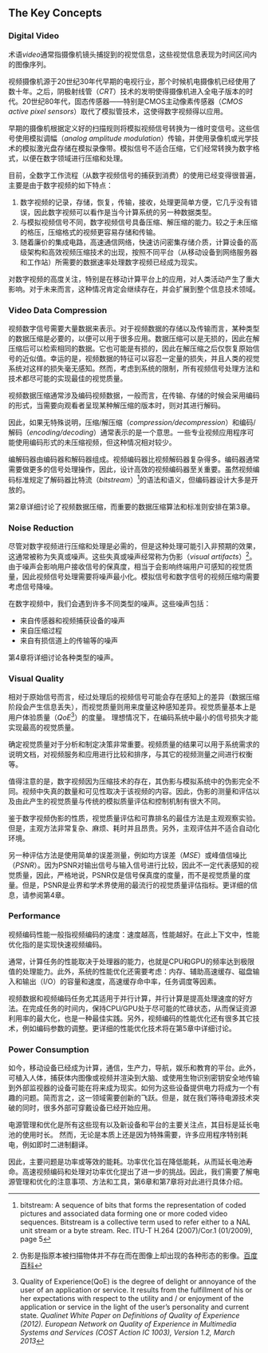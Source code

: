 ## The Key Concepts
### Digital Video
术语*video*通常指摄像机镜头捕捉到的视觉信息，这些视觉信息表现为时间区间内的图像序列。

视频摄像机源于20世纪30年代早期的电视行业，那个时候机电摄像机已经使用了数十年。之后，阴极射线管（*CRT*）技术的发明使得摄像机进入全电子版本的时代。20世纪80年代，固态传感器——特别是CMOS主动像素传感器（*CMOS active pixel sensors*）取代了模拟管技术，这使得数字视频得以应用。

早期的摄像机根据定义好的扫描规则将模拟视频信号转换为一维时变信号。这些信号使用模拟调幅（*analog amplitude modulation*）传输，并使用录像机或光学技术的模拟激光盘存储在模拟录像带。模拟信号不适合压缩，它们经常转换为数字格式，以便在数字领域进行压缩和处理。

目前，全数字工作流程（从数字视频信号的捕获到消费）的使用已经变得很普遍，主要是由于数字视频的如下特点：
1. 数字视频的记录，存储，恢复，传输，接收，处理更简单方便，它几乎没有错误，因此数字视频可以看作是当今计算系统的另一种数据类型。
2. 与模拟视频信号不同，数字视频信号具备压缩、解压缩的能力。较之于未压缩的格压，压缩格式的视频更容易存储和传输。
3. 随着廉价的集成电路，高速通信网络，快速访问密集存储介质，计算设备的高级架构和高效视频压缩技术的出现，按照不同平台（从移动设备到网络服务器和工作站）所需要的数据速率处理数字视频已经成为现实。

对数字视频的高度关注，特别是在移动计算平台上的应用，对人类活动产生了重大影响。对于未来而言，这种情况肯定会继续存在，并会扩展到整个信息技术领域。

### Video Data Compression
视频数字信号需要大量数据来表示。对于视频数据的存储以及传输而言，某种类型的数据压缩是必要的，以便可以用于很多应用。数据压缩可以是无损的，因此在解压缩后可以检索相同的数据。它也可能是有损的，因此在解压缩之后仅恢复原始信号的近似值。幸运的是，视频数据的特征可以容忍一定量的损失，并且人类的视觉系统对这样的损失毫无感知。然而，考虑到系统的限制，所有视频信号处理方法和技术都尽可能的实现最佳的视觉质量。

视频数据压缩通常涉及编码视频数据，一般而言，在传输、存储的时候会采用编码的形式，当需要向观看者呈现某种解压缩的版本时，则对其进行解码。

因此，如果无特殊说明，压缩/解压缩（*compression/decompression*）和编码/解码（*encoding/decoding*）通常表示的是一个意思。一些专业视频应用程序可能使用编码形式的未压缩视频，但这种情况相对较少。

编解码器由编码器和解码器组成。视频编码器比视频解码器复杂得多。编码器通常需要做更多的信号处理操作，因此，设计高效的视频编码器至关重要。虽然视频编码标准规定了解码器比特流（*bitstream*）[^1]的语法和语义，但编码器设计大多是开放的。

第2章详细讨论了视频数据压缩，而重要的数据压缩算法和标准则安排在第3章。

### Noise Reduction
尽管对数字视频进行压缩和处理是必需的，但是这种处理可能引入非预期的效果，这通常被称为失真或噪声。这些失真或噪声经常称为伪影（*visual artifacts*）[^2]。由于噪声会影响用户接收信号的保真度，相当于会影响终端用户可感知的视觉质量，因此视频信号处理需要将噪声最小化。模拟信号和数字信号的视频压缩均需要考虑信号降噪。

在数字视频中，我们会遇到许多不同类型的噪声。这些噪声包括：
* 来自传感器和视频捕获设备的噪声
* 来自压缩过程
* 来自有损信道上的传输等的噪声

第4章将详细讨论各种类型的噪声。

### Visual Quality
相对于原始信号而言，经过处理后的视频信号可能会存在感知上的差异（数据压缩阶段会产生信息丢失），而视觉质量则用来度量这种感知差异。视觉质量基本上是用户体验质量（*QoE*[^3]）的度量。 理想情况下，在编码系统中最小的信号损失才能实现最高的视觉质量。

确定视觉质量对于分析和制定决策非常重要。视频质量的结果可以用于系统需求的说明文档，对视频服务和应用进行比较和排序，与其它的视频测量之间进行权衡等。

值得注意的是，数字视频因为压缩技术的存在，其伪影与模拟系统中的伪影完全不同。视频中失真的数量和可见性取决于该视频的内容。因此，伪影的测量和评估以及由此产生的视觉质量与传统的模拟质量评估和控制机制有很大不同。

鉴于数字视频伪影的性质，视觉质量评估和可靠排名的最佳方法是主观观察实验。但是，主观方法非常复杂、麻烦、耗时并且昂贵。另外，主观评估并不适合自动化环境。

另一种评估方法是使用简单的误差测量，例如均方误差（*MSE*）或峰值信噪比（*PSNR*）。因为PSNR对输出信号与输入信号进行比较，因此不一定代表感知的视觉质量，因此，严格地说，PSNR仅是信号保真度的度量，而不是视觉质量的度量。但是，PSNR是业界和学术界使用的最流行的视觉质量评估指标。更详细的信息，请参阅第4章。

### Performance
视频编码性能一般指视频编码的速度：速度越高，性能越好。在此上下文中，性能优化指的是实现快速视频编码。

通常，计算任务的性能取决于处理器的能力，也就是CPU和GPU的频率达到极限值的处理能力。此外，系统的性能优化还需要考虑：内存、辅助高速缓存、磁盘输入和输出（I/O）的容量和速度，高速缓存命中率，任务调度等因素。

视频数据和视频编码任务尤其适用于并行计算，并行计算是提高处理速度的好方法。在完成任务的时间内，保持CPU/GPU处于尽可能的忙碌状态，从而保证资源利用率的最大化，也是一种最佳实践。另外，视频编码的性能优化还有很多其它技术，例如编码参数的调整。更详细的性能优化技术将在第5章中详细讨论。

### Power Consumption
如今，移动设备已经成为计算，通信，生产力，导航，娱乐和教育的平台。此外，可植入人体，捕获体内图像或视频并渲染到大脑、或使用生物识别密钥安全地传输到外部监视器的设备可能在将来成为现实。如何为这些设备提供电力将成为一个有趣的问题。简而言之，这一领域需要创新的飞跃。但是，就在我们等待电源技术突破的同时，很多外部可穿戴设备已经开始应用。

电源管理和优化是所有这些现有以及新设备和平台的主要关注点，其目标是延长电池的使用时长。 然而，无论是本质上还是因为特殊需要，许多应用程序特别耗电，例如即时二进制翻译。

因此，主要问题是功率或等效的能耗。功率优化旨在降低能耗，从而延长电池寿命。高速视频编码和处理对功率优化提出了进一步的挑战。因此，我们需要了解电源管理和优化的注意事项、方法和工具，第6章和第7章将对此进行具体介绍。

[^1]: bitstream: A sequence of bits that forms the representation of coded pictures and associated data forming one or more coded video sequences. Bitstream is a collective term used to refer either to a NAL unit stream or a byte stream. Rec. ITU-T H.264 (2007)/Cor.1 (01/2009), page 5
[^2]: 伪影是指原本被扫描物体并不存在而在图像上却出现的各种形态的影像。[百度百科](https://baike.baidu.com/item/伪影/7002006)
[^3]: Quality of Experience(QoE) is the degree of delight or annoyance of the user of an application or service. It results from the fulfillment of his or her expectations with respect to the utility and / or enjoyment of the application or service in the light of the user’s personality and current state. *Qualinet White Paper on Definitions of Quality of Experience (2012). European Network on Quality of Experience in Multimedia Systems and Services (COST Action IC 1003), Version 1.2, March 2013*
